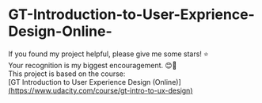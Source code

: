 # GT-Introduction-to-User-Exprience-Design-Online-
If you found my project helpful, please give me some stars! ⭐<br>
Your recognition is my biggest encouragement. 😊🌟<br>
This project is based on the course:  
[GT Introduction to User Experience Design (Online)][(https://www.udacity.com/course/gt-intro-to-ux-design)](https://www.coursera.org/learn/user-experience-design?utm_medium=sem&utm_source=gg&utm_campaign=b2c_namer_x_coursera_ftcof_courseraplus_cx_dr_bau_gg_sem_bd-ex_us_en_m_hyb_24-10_x&campaignid=21782680297&adgroupid=171121141609&device=c&keyword=coursera&matchtype=e&network=g&devicemodel=&creativeid=715816606929&assetgroupid=&targetid=aud-333058185355%3Akwd-36262515261&extensionid=&placement=&gad_source=1&gclid=Cj0KCQjwqIm_BhDnARIsAKBYcmsv1FU2_pD67PBblUtO2Vax7fyyW9UMqsgs0han3VjO41-lAi-sYPYaAlPbEALw_wcB)  
